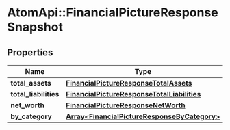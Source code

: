 # AtomApi::FinancialPictureResponseSnapshot

## Properties
Name | Type | Description | Notes
------------ | ------------- | ------------- | -------------
**total_assets** | [**FinancialPictureResponseTotalAssets**](FinancialPictureResponseTotalAssets.md) |  | [optional] 
**total_liabilities** | [**FinancialPictureResponseTotalLiabilities**](FinancialPictureResponseTotalLiabilities.md) |  | [optional] 
**net_worth** | [**FinancialPictureResponseNetWorth**](FinancialPictureResponseNetWorth.md) |  | [optional] 
**by_category** | [**Array&lt;FinancialPictureResponseByCategory&gt;**](FinancialPictureResponseByCategory.md) |  | [optional] 


